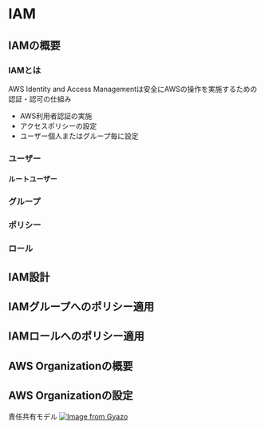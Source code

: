 # IAM
## IAMの概要
### IAMとは
AWS Identity and Access Managementは安全にAWSの操作を実施するための認証・認可の仕組み
- AWS利用者認証の実施
- アクセスポリシーの設定
- ユーザー個人またはグループ毎に設定

### ユーザー
#### ルートユーザー

#### 
### グループ
### ポリシー
### ロール

## IAM設計

## IAMグループへのポリシー適用

## IAMロールへのポリシー適用

## AWS Organizationの概要

## AWS Organizationの設定

責任共有モデル
[![Image from Gyazo](https://i.gyazo.com/6910a220f420abbc452d1c41e60c2118.jpg)](https://gyazo.com/6910a220f420abbc452d1c41e60c2118)
